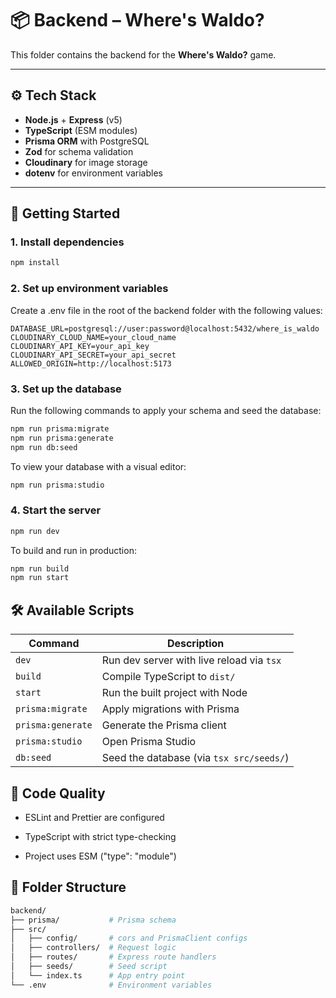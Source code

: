 # 📦 Backend – Where's Waldo?

This folder contains the backend for the **Where's Waldo?** game.

---

## ⚙️ Tech Stack

- **Node.js** + **Express** (v5)
- **TypeScript** (ESM modules)
- **Prisma ORM** with PostgreSQL
- **Zod** for schema validation
- **Cloudinary** for image storage
- **dotenv** for environment variables

---

## 🚀 Getting Started

### 1. Install dependencies

```bash
npm install
```

### 2. Set up environment variables

Create a .env file in the root of the backend folder with the following values:

```env
DATABASE_URL=postgresql://user:password@localhost:5432/where_is_waldo
CLOUDINARY_CLOUD_NAME=your_cloud_name
CLOUDINARY_API_KEY=your_api_key
CLOUDINARY_API_SECRET=your_api_secret
ALLOWED_ORIGIN=http://localhost:5173
```

### 3. Set up the database

Run the following commands to apply your schema and seed the database:

```bash
npm run prisma:migrate
npm run prisma:generate
npm run db:seed

```

To view your database with a visual editor:

```bash
npm run prisma:studio

```

### 4. Start the server

```bash
npm run dev

```

To build and run in production:

```bash
npm run build
npm run start

```

## 🛠️ Available Scripts

| Command           | Description                               |
| ----------------- | ----------------------------------------- |
| `dev`             | Run dev server with live reload via `tsx` |
| `build`           | Compile TypeScript to `dist/`             |
| `start`           | Run the built project with Node           |
| `prisma:migrate`  | Apply migrations with Prisma              |
| `prisma:generate` | Generate the Prisma client                |
| `prisma:studio`   | Open Prisma Studio                        |
| `db:seed`         | Seed the database (via `tsx src/seeds/`)  |

## 🧼 Code Quality

- ESLint and Prettier are configured

- TypeScript with strict type-checking

- Project uses ESM ("type": "module")

## 📁 Folder Structure

```bash
backend/
├── prisma/           # Prisma schema
├── src/
│   ├── config/       # cors and PrismaClient configs
│   ├── controllers/  # Request logic
│   ├── routes/       # Express route handlers
│   ├── seeds/        # Seed script
│   └── index.ts      # App entry point
└── .env              # Environment variables

```
